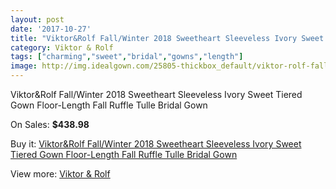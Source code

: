 ```yaml
---
layout: post
date: '2017-10-27'
title: "Viktor&Rolf Fall/Winter 2018 Sweetheart Sleeveless Ivory Sweet Tiered Gown Floor-Length Fall Ruffle Tulle Bridal Gown"
category: Viktor & Rolf
tags: ["charming","sweet","bridal","gowns","length"]
image: http://img.idealgown.com/25805-thickbox_default/viktor-rolf-fall-winter-2018-sweetheart-sleeveless-ivory-sweet-tiered-gown-floor-length-fall-ruffle-tulle-bridal-gown.jpg
---
```

Viktor&Rolf Fall/Winter 2018 Sweetheart Sleeveless Ivory Sweet Tiered Gown Floor-Length Fall Ruffle Tulle Bridal Gown

On Sales: **$438.98**
<a href="https://www.idealgown.com/en/viktor-rolf/10068-viktor-rolf-fall-winter-2018-sweetheart-sleeveless-ivory-sweet-tiered-gown-floor-length-fall-ruffle-tulle-bridal-gown.html"><amp-img layout="responsive" width="600" height="600" src="//img.idealgown.com/25805-thickbox_default/viktor-rolf-fall-winter-2018-sweetheart-sleeveless-ivory-sweet-tiered-gown-floor-length-fall-ruffle-tulle-bridal-gown.jpg" alt="Viktor&Rolf Fall/Winter 2018 Sweetheart Sleeveless Ivory Sweet Tiered Gown Floor-Length Fall Ruffle Tulle Bridal Gown 0" /></a>
<a href="https://www.idealgown.com/en/viktor-rolf/10068-viktor-rolf-fall-winter-2018-sweetheart-sleeveless-ivory-sweet-tiered-gown-floor-length-fall-ruffle-tulle-bridal-gown.html"><amp-img layout="responsive" width="600" height="600" src="//img.idealgown.com/25807-thickbox_default/viktor-rolf-fall-winter-2018-sweetheart-sleeveless-ivory-sweet-tiered-gown-floor-length-fall-ruffle-tulle-bridal-gown.jpg" alt="Viktor&Rolf Fall/Winter 2018 Sweetheart Sleeveless Ivory Sweet Tiered Gown Floor-Length Fall Ruffle Tulle Bridal Gown 1" /></a>
<a href="https://www.idealgown.com/en/viktor-rolf/10068-viktor-rolf-fall-winter-2018-sweetheart-sleeveless-ivory-sweet-tiered-gown-floor-length-fall-ruffle-tulle-bridal-gown.html"><amp-img layout="responsive" width="600" height="600" src="//img.idealgown.com/25806-thickbox_default/viktor-rolf-fall-winter-2018-sweetheart-sleeveless-ivory-sweet-tiered-gown-floor-length-fall-ruffle-tulle-bridal-gown.jpg" alt="Viktor&Rolf Fall/Winter 2018 Sweetheart Sleeveless Ivory Sweet Tiered Gown Floor-Length Fall Ruffle Tulle Bridal Gown 2" /></a>

Buy it: [Viktor&Rolf Fall/Winter 2018 Sweetheart Sleeveless Ivory Sweet Tiered Gown Floor-Length Fall Ruffle Tulle Bridal Gown](https://www.idealgown.com/en/viktor-rolf/10068-viktor-rolf-fall-winter-2018-sweetheart-sleeveless-ivory-sweet-tiered-gown-floor-length-fall-ruffle-tulle-bridal-gown.html "Viktor&Rolf Fall/Winter 2018 Sweetheart Sleeveless Ivory Sweet Tiered Gown Floor-Length Fall Ruffle Tulle Bridal Gown")

View more: [Viktor & Rolf](https://www.idealgown.com/en/130-viktor-rolf "Viktor & Rolf")